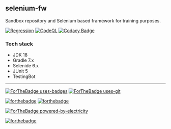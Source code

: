 ## selenium-fw

Sandbox repository and Selenium based framework for training purposes.

[![Regression](https://github.com/kshyk/selenium-fw/actions/workflows/main.yml/badge.svg)](https://github.com/kshyk/selenium-fw/actions/workflows/main.yml)
[![CodeQL](https://github.com/kshyk/selenium-fw/actions/workflows/codeql-analysis.yml/badge.svg)](https://github.com/kshyk/selenium-fw/actions/workflows/codeql-analysis.yml)
[![Codacy Badge](https://app.codacy.com/project/badge/Grade/a1b3714a14684344b443f7c39d33b866)](https://www.codacy.com/gh/kshyk/selenium-fw/dashboard?utm_source=github.com&utm_medium=referral&utm_content=kshyk/selenium-fw&utm_campaign=Badge_Grade)

### Tech stack

-  JDK 18
-  Gradle 7.x
-  Selenide 6.x
-  JUnit 5
-  TestingBot

----
[![ForTheBadge uses-badges](http://ForTheBadge.com/images/badges/uses-badges.svg)](http://ForTheBadge.com)
[![ForTheBadge uses-git](http://ForTheBadge.com/images/badges/uses-git.svg)](https://GitHub.com/)

[![forthebadge](https://forthebadge.com/images/badges/made-with-java.svg)](https://forthebadge.com)
[![forthebadge](https://forthebadge.com/images/badges/made-with-markdown.svg)](https://forthebadge.com)

[![ForTheBadge powered-by-electricity](http://ForTheBadge.com/images/badges/powered-by-electricity.svg)](http://ForTheBadge.com)

[![forthebadge](https://forthebadge.com/images/badges/built-with-love.svg)](https://forthebadge.com)
